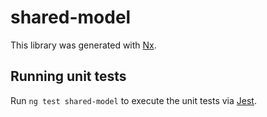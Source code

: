# shared-model

This library was generated with [Nx](https://nx.dev).

## Running unit tests

Run `ng test shared-model` to execute the unit tests via [Jest](https://jestjs.io).
